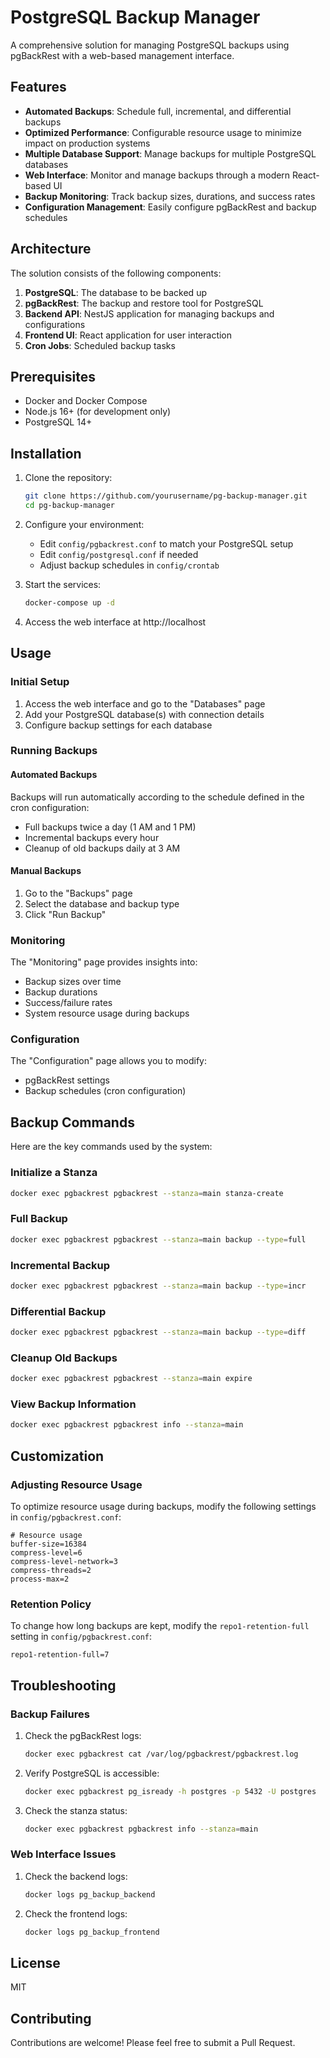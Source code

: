 # PostgreSQL Backup Manager

A comprehensive solution for managing PostgreSQL backups using pgBackRest with a web-based management interface.

## Features

- **Automated Backups**: Schedule full, incremental, and differential backups
- **Optimized Performance**: Configurable resource usage to minimize impact on production systems
- **Multiple Database Support**: Manage backups for multiple PostgreSQL databases
- **Web Interface**: Monitor and manage backups through a modern React-based UI
- **Backup Monitoring**: Track backup sizes, durations, and success rates
- **Configuration Management**: Easily configure pgBackRest and backup schedules

## Architecture

The solution consists of the following components:

1. **PostgreSQL**: The database to be backed up
2. **pgBackRest**: The backup and restore tool for PostgreSQL
3. **Backend API**: NestJS application for managing backups and configurations
4. **Frontend UI**: React application for user interaction
5. **Cron Jobs**: Scheduled backup tasks

## Prerequisites

- Docker and Docker Compose
- Node.js 16+ (for development only)
- PostgreSQL 14+

## Installation

1. Clone the repository:

   ```bash
   git clone https://github.com/yourusername/pg-backup-manager.git
   cd pg-backup-manager
   ```

2. Configure your environment:

   - Edit `config/pgbackrest.conf` to match your PostgreSQL setup
   - Edit `config/postgresql.conf` if needed
   - Adjust backup schedules in `config/crontab`

3. Start the services:

   ```bash
   docker-compose up -d
   ```

4. Access the web interface at http://localhost

## Usage

### Initial Setup

1. Access the web interface and go to the "Databases" page
2. Add your PostgreSQL database(s) with connection details
3. Configure backup settings for each database

### Running Backups

#### Automated Backups

Backups will run automatically according to the schedule defined in the cron configuration:

- Full backups twice a day (1 AM and 1 PM)
- Incremental backups every hour
- Cleanup of old backups daily at 3 AM

#### Manual Backups

1. Go to the "Backups" page
2. Select the database and backup type
3. Click "Run Backup"

### Monitoring

The "Monitoring" page provides insights into:

- Backup sizes over time
- Backup durations
- Success/failure rates
- System resource usage during backups

### Configuration

The "Configuration" page allows you to modify:

- pgBackRest settings
- Backup schedules (cron configuration)

## Backup Commands

Here are the key commands used by the system:

### Initialize a Stanza

```bash
docker exec pgbackrest pgbackrest --stanza=main stanza-create
```

### Full Backup

```bash
docker exec pgbackrest pgbackrest --stanza=main backup --type=full
```

### Incremental Backup

```bash
docker exec pgbackrest pgbackrest --stanza=main backup --type=incr
```

### Differential Backup

```bash
docker exec pgbackrest pgbackrest --stanza=main backup --type=diff
```

### Cleanup Old Backups

```bash
docker exec pgbackrest pgbackrest --stanza=main expire
```

### View Backup Information

```bash
docker exec pgbackrest pgbackrest info --stanza=main
```

## Customization

### Adjusting Resource Usage

To optimize resource usage during backups, modify the following settings in `config/pgbackrest.conf`:

```
# Resource usage
buffer-size=16384
compress-level=6
compress-level-network=3
compress-threads=2
process-max=2
```

### Retention Policy

To change how long backups are kept, modify the `repo1-retention-full` setting in `config/pgbackrest.conf`:

```
repo1-retention-full=7
```

## Troubleshooting

### Backup Failures

1. Check the pgBackRest logs:

   ```bash
   docker exec pgbackrest cat /var/log/pgbackrest/pgbackrest.log
   ```

2. Verify PostgreSQL is accessible:

   ```bash
   docker exec pgbackrest pg_isready -h postgres -p 5432 -U postgres
   ```

3. Check the stanza status:
   ```bash
   docker exec pgbackrest pgbackrest info --stanza=main
   ```

### Web Interface Issues

1. Check the backend logs:

   ```bash
   docker logs pg_backup_backend
   ```

2. Check the frontend logs:
   ```bash
   docker logs pg_backup_frontend
   ```

## License

MIT

## Contributing

Contributions are welcome! Please feel free to submit a Pull Request.
